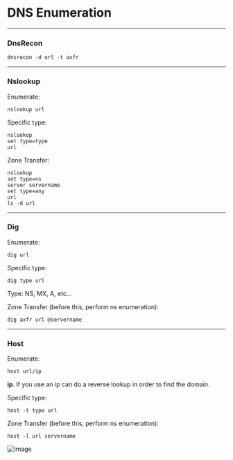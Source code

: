 # DNS Enumeration

--------------------------

### DnsRecon

````
dnsrecon -d url -t axfr
````
------------------------

### Nslookup

Enumerate:

````
nslookup url
````

Specific type:

````
nslookop
set type=type
url
````

Zone Transfer:

````
nslookop
set type=ns
server servername
set type=any
url
ls -d url
````


--------------------------
### Dig

Enumerate:

````
dig url
````

Specific type:

````
dig type url
````

Type: NS, MX, A, etc...

Zone Transfer (before this, perform ns enumeration):

````
dig axfr url @servername
````

-----------------------
### Host

Enumerate:

````
host url/ip
````
**ip**. If you use an ip can do a reverse lookup in order to find the domain.


Specific type:

````
host -t type url
````

Zone Transfer (before this, perform ns enumeration):

````
host -l url servername
````


![image](https://github.com/ELRame/HackingTools/assets/82544416/a90dfdf3-2260-4de5-8e13-979ce75167da)

